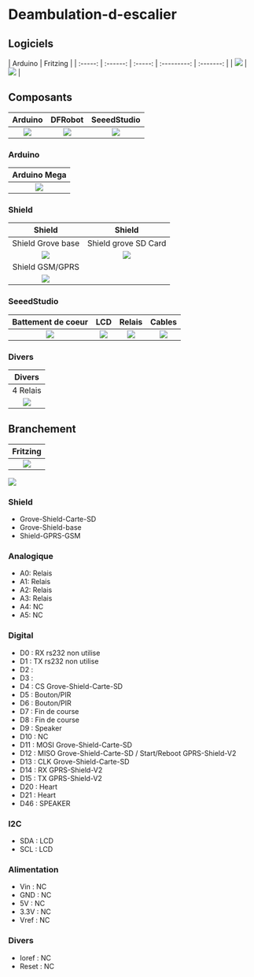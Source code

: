 # Deambulation-d-escalier

## Logiciels
| Arduino | Fritzing |
| :-----: | :------: | :-----: | :---------: | :-------: |
| ![](/icone/Arduino.png) | ![](/icone/Fritzing.png) |

## Composants
| Arduino | DFRobot | SeeedStudio |
| :-----: | :------: | :-----: |
| ![](/icone/Arduino.png) | ![](/icone/DFRobot.png) | ![](/icone/Seeed_Studio.png) |

### Arduino
| Arduino Mega  |
| :-------------: |
| ![](/composants/Arduino%20Mega.jpg) |

### Shield
| Shield | Shield |
| :-------------: | :-------------: |
| Shield Grove base | Shield grove SD Card |
| ![](/composants/SeeedStudio/Shield_Grove_Base.png) | ![](/composants/SeeedStudio/Shield_Grove_SD_Card.jpg) |
| Shield GSM/GPRS |  |
| ![](/composants/DFRobot/Shield_SIM800C_GSMGPRS_V2.0.jpg) |  |
 
### SeeedStudio
| Battement de coeur | LCD | Relais | Cables |
| :-------------: | :-------------: | :-------------: | :-------------: |
| ![](/composants/SeeedStudio/Grove_Finger-clip_Heart_Rate_Sensor.jpg) | ![](/composants/SeeedStudio/Grove_LCD_RGB_Backlight.jpg) | ![](/composants/SeeedStudio/Grove_Relay.jpg) | ![](/composants/SeeedStudio/Grove_Cable.jpg) |


### Divers
| Divers | 
| :-------------: |
| 4 Relais | 
| ![](/composants/Divers/4_Relais.png) |

## Branchement
| Fritzing |
| :-------------: |
| ![](/icone/Fritzing.png) |

![](/fritzing/Untitled_Sketch.png)

### Shield
* Grove-Shield-Carte-SD
* Grove-Shield-base
* Shield-GPRS-GSM

### Analogique
* A0: Relais
* A1: Relais
* A2: Relais
* A3: Relais
* A4: NC
* A5: NC

### Digital
* D0 : RX rs232 non utilise
* D1 : TX rs232 non utilise
* D2 : 
* D3 : 
* D4 : CS Grove-Shield-Carte-SD
* D5 : Bouton/PIR
* D6 : Bouton/PIR
* D7 : Fin de course
* D8 : Fin de course
* D9 : Speaker
* D10 : NC
* D11 : MOSI Grove-Shield-Carte-SD
* D12 : MISO Grove-Shield-Carte-SD / Start/Reboot GPRS-Shield-V2
* D13 : CLK Grove-Shield-Carte-SD
* D14 : RX GPRS-Shield-V2
* D15 : TX GPRS-Shield-V2
* D20 : Heart
* D21 : Heart
* D46 : SPEAKER

### I2C
* SDA : LCD
* SCL : LCD

### Alimentation
* Vin : NC
* GND : NC
* 5V : NC
* 3.3V : NC
* Vref : NC

### Divers 
* Ioref : NC
* Reset : NC
